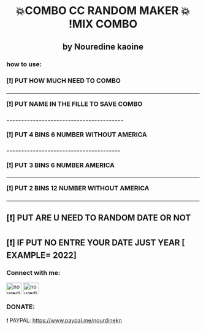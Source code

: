 
<h1 align="center"> 💥COMBO CC RANDOM MAKER 💥 !MIX COMBO </h1>
<h2 align="center"> by Nouredine kaoine</h2>



<h3 >
how to use:
<h3>


[❗️] PUT HOW MUCH NEED TO COMBO

--------------------------------------

[❗️] PUT NAME IN THE FILLE TO SAVE COMBO

-------------‐--------‐-----------------

[❗️] PUT  4 BINS 6 NUMBER  WITHOUT  AMERICA 

-------------‐-------------------------

[❗️] PUT  3 BINS 6 NUMBER   AMERICA

---------------------------------------

[❗️] PUT  2 BINS 12 NUMBER  WITHOUT  AMERICA

----------------

[❗️] PUT  ARE U NEED TO RANDOM DATE  OR NOT
----------------------------------------

[❗️] IF PUT NO  ENTRE YOUR DATE JUST  YEAR [ EXAMPLE= 2022]
 -------------

  
<h3 align="left">Connect with me:</h3>
<p align="left">
<a href="https://instagram.com/nouredinekn" target="blank"><img align="center" src="https://raw.githubusercontent.com/rahuldkjain/github-profile-readme-generator/master/src/images/icons/Social/instagram.svg" alt="nouredinekn" height="30" width="40" /></a>
 <a href="https://t.me/n2k4n" target="blank"><img align="center" src="https://upload.wikimedia.org/wikipedia/commons/8/83/Telegram_2019_Logo.svg" alt="nouredinekn" height="30" width="40" /></a>
</p>
  <h3> DONATE: </h3>

❗️ PAYPAL:
https://www.paypal.me/nourdinekn


